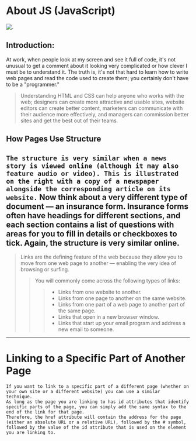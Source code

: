 # About JS (JavaScript)

![.](https://images.unsplash.com/photo-1537884631310-061c11097503?ixlib=rb-0.3.5&q=80&fm=jpg&crop=entropy&cs=tinysrgb&w=1080&fit=max&ixid=eyJhcHBfaWQiOjExNzczfQ&s=d5655cd81179d3df9288b7993f300358)

## Introduction:
At work, when people look at my screen and see it full of code, it's not unusual to get a comment about it looking very complicated or how clever I must be to understand it. The truth is, it's not that hard to learn how to write web pages and read the code used to create them; you certainly don't have to be a "programmer."
> Understanding HTML and CSS can help anyone who works with the web; designers can create more attractive and usable sites, website editors can create better content, marketers can communicate with their audience more effectively, and managers can commission better sites and get the best out of their teams.

## How Pages Use Structure
`The structure is very similar when a news story is viewed online (although it may also feature audio or video). This is illustrated on the right with a copy of a newspaper alongside the corresponding article on its website.`
Now think about a very different type of document — an insurance form. Insurance forms often have headings for different sections, and each section contains a list of questions with areas for you to fill in details or checkboxes to tick. Again, the structure is very similar online.
---
> Links are the defining feature of the web because they allow you to move from one web page to another — enabling the very idea of browsing or surfing.
>> You will commonly come across the following types of links:
>>> - Links from one website to another.
>>> - Links from one page to another on the same website.
>>> - Links from one part of a web page to another part of the same page.
>>> - Links that open in a new browser window.
>>> - Links that start up your email program and address a new email to someone.

---

# Linking to a Specific Part of Another Page
```
If you want to link to a specific part of a different page (whether on your own site or a different website) you can use a similar
technique.
As long as the page you are linking to has id attributes that identify specific parts of the page, you can simply add the same syntax to the end of the link for that page.
Therefore, the href attribute will contain the address for the page (either an absolute URL or a relative URL), followed by the # symbol, followed by the value of the id attribute that is used on the element you are linking to.
```


